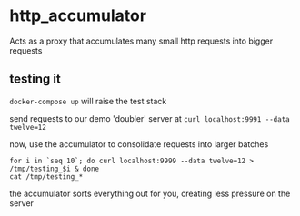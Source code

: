# http_accumulator
Acts as a proxy that accumulates many small http requests into bigger requests

## testing it

`docker-compose up` will raise the test stack

send requests to our demo 'doubler' server at `curl localhost:9991 --data twelve=12`


now, use the accumulator to consolidate requests into larger batches

    for i in `seq 10`; do curl localhost:9999 --data twelve=12 > /tmp/testing_$i & done
    cat /tmp/testing_*

the accumulator sorts everything out for you, creating less pressure on the server
